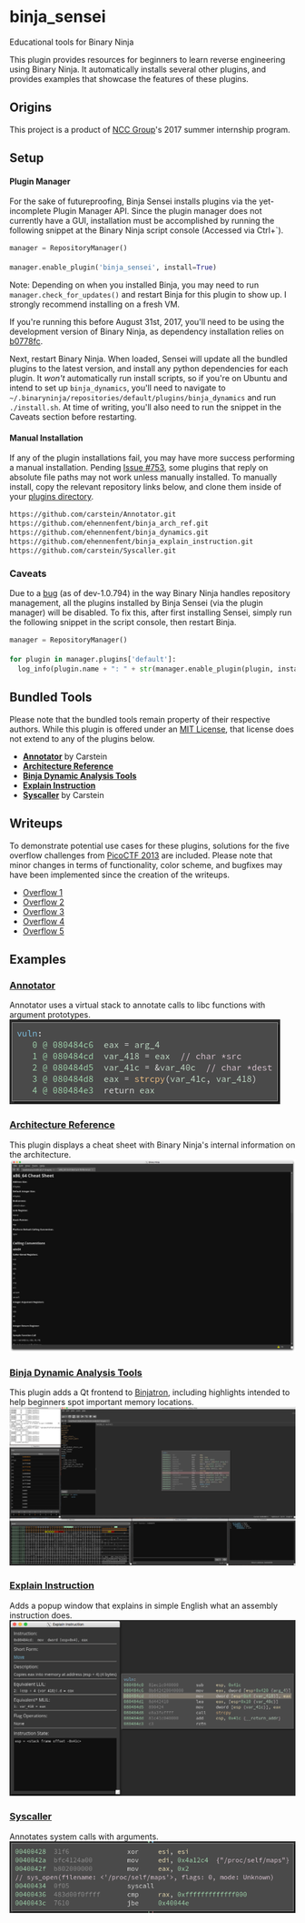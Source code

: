 # binja_sensei
Educational tools for Binary Ninja

This plugin provides resources for beginners to learn reverse engineering using Binary Ninja. It automatically installs several other plugins, and provides examples that showcase the features of these plugins.

## Origins
This project is a product of [NCC Group](https://www.nccgroup.trust/us/)'s 2017 summer internship program.

## Setup

#### Plugin Manager
For the sake of futureproofing, Binja Sensei installs plugins via the yet-incomplete Plugin Manager API. Since the plugin manager does not currently have a GUI, installation must be accomplished by running the following snippet at the Binary Ninja script console (Accessed via Ctrl+\`).
```python
manager = RepositoryManager()

manager.enable_plugin('binja_sensei', install=True)
```
Note: Depending on when you installed Binja, you may need to run `manager.check_for_updates()` and restart Binja for this plugin to show up. I strongly recommend installing on a fresh VM.

If you're running this before August 31st, 2017, you'll need to be using the development version of Binary Ninja, as dependency installation relies on [	b0778fc](https://github.com/Vector35/binaryninja-api/commit/b0778fc4d0271a9ba16e7c81c2c4c67a8273cda6).

Next, restart Binary Ninja. When loaded, Sensei will update all the bundled plugins to the latest version, and install any python dependencies for each plugin. It *won't* automatically run install scripts, so if you're on Ubuntu and intend to set up `binja_dynamics`, you'll need to navigate to `~/.binaryninja/repositories/default/plugins/binja_dynamics` and run `./install.sh`. At time of writing, you'll also need to run the snippet in the Caveats section before restarting.

#### Manual Installation
If any of the plugin installations fail, you may have more success performing a manual installation. Pending [Issue #753](https://github.com/Vector35/binaryninja-api/issues/753), some plugins that reply on absolute file paths may not work unless manually installed. To manually install, copy the relevant repository links below, and clone them inside of your [plugins directory](https://github.com/Vector35/binaryninja-api/tree/master/python/examples#loading-plugins).
```
https://github.com/carstein/Annotator.git
https://github.com/ehennenfent/binja_arch_ref.git
https://github.com/ehennenfent/binja_dynamics.git
https://github.com/ehennenfent/binja_explain_instruction.git
https://github.com/carstein/Syscaller.git
```

### Caveats
Due to a [bug](https://github.com/Vector35/binaryninja-api/issues/740) (as of dev-1.0.794) in the way Binary Ninja handles repository management, all the plugins installed by Binja Sensei (via the plugin manager) will be disabled. To fix this, after first installing Sensei, simply run the following snippet in the script console, then restart Binja.
``` python
manager = RepositoryManager()

for plugin in manager.plugins['default']:
  log_info(plugin.name + ": " + str(manager.enable_plugin(plugin, install=False)))
```

## Bundled Tools
Please note that the bundled tools remain property of their respective authors. While this plugin is offered under an [MIT License](LICENSE), that license does not extend to any of the plugins below.
* [**Annotator**](#annotator) by Carstein
* [**Architecture Reference**](#architecture-reference)
* [**Binja Dynamic Analysis Tools**](#binja-dynamic-analysis-tools)
* [**Explain Instruction**](#explain-instruction)
* [**Syscaller**](#syscaller) by Carstein

## Writeups
To demonstrate potential use cases for these plugins, solutions for the five overflow challenges from [PicoCTF 2013](https://github.com/picoCTF/2013-Problems) are included. Please note that minor changes in terms of functionality, color scheme, and bugfixes may have been implemented since the creation of the writeups.

* [Overflow 1](writeups/overflow1/writeup.md)
* [Overflow 2](writeups/overflow2/writeup.md)
* [Overflow 3](writeups/overflow3/writeup.md)
* [Overflow 4](writeups/overflow4/writeup.md)
* [Overflow 5](writeups/overflow5/writeup.md)

## Examples

### [Annotator](https://github.com/carstein/Annotator/)
Annotator uses a virtual stack to annotate calls to libc functions with argument prototypes.
![annotator screenshot](screenshots/annotator.png)

### [Architecture Reference](https://github.com/ehennenfent/binja_arch_ref)
This plugin displays a cheat sheet with Binary Ninja's internal information on the architecture.
![arch-ref screenshot](screenshots/arch-ref.png)

### [Binja Dynamic Analysis Tools](https://github.com/ehennenfent/binja_dynamics)
This plugin adds a Qt frontend to [Binjatron](https://github.com/snare/binjatron), including highlights intended to help beginners spot important memory locations.
![binja-dynamics screenshot](screenshots/binja-dynamics.png)

### [Explain Instruction](https://github.com/ehennenfent/binja_explain_instruction/)
Adds a popup window that explains in simple English what an assembly instruction does.
![binja-explain-instruction screenshot](screenshots/binja-explain-instruction.png)

### [Syscaller](https://github.com/carstein/Syscaller)
Annotates system calls with arguments.
![syscaller screenshot](screenshots/syscaller.png)
